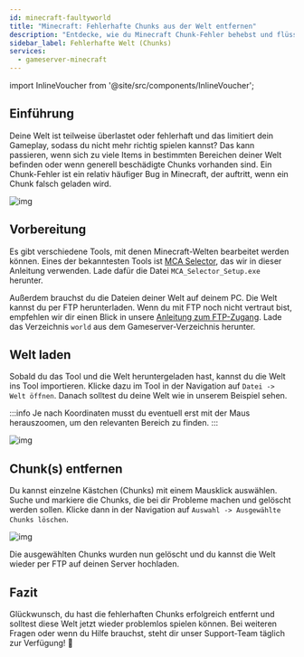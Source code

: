 ```yaml
---
id: minecraft-faultyworld
title: "Minecraft: Fehlerhafte Chunks aus der Welt entfernen"
description: "Entdecke, wie du Minecraft Chunk-Fehler behebst und flüssiges Gameplay wiederherstellst, indem du beschädigte Weltbereiche entfernst → Jetzt mehr erfahren"
sidebar_label: Fehlerhafte Welt (Chunks)
services:
  - gameserver-minecraft
---
```


import InlineVoucher from '@site/src/components/InlineVoucher';

## Einführung

Deine Welt ist teilweise überlastet oder fehlerhaft und das limitiert dein Gameplay, sodass du nicht mehr richtig spielen kannst? Das kann passieren, wenn sich zu viele Items in bestimmten Bereichen deiner Welt befinden oder wenn generell beschädigte Chunks vorhanden sind. Ein Chunk-Fehler ist ein relativ häufiger Bug in Minecraft, der auftritt, wenn ein Chunk falsch geladen wird.

![img](https://screensaver01.zap-hosting.com/index.php/s/A5bj6posqkTfGK8/preview)

## Vorbereitung

Es gibt verschiedene Tools, mit denen Minecraft-Welten bearbeitet werden können. Eines der bekanntesten Tools ist [MCA Selector](https://github.com/Querz/mcaselector), das wir in dieser Anleitung verwenden. Lade dafür die Datei `MCA_Selector_Setup.exe` herunter.

Außerdem brauchst du die Dateien deiner Welt auf deinem PC. Die Welt kannst du per FTP herunterladen. Wenn du mit FTP noch nicht vertraut bist, empfehlen wir dir einen Blick in unsere [Anleitung zum FTP-Zugang](gameserver-ftpaccess.md). Lade das Verzeichnis `world` aus dem Gameserver-Verzeichnis herunter.

## Welt laden

Sobald du das Tool und die Welt heruntergeladen hast, kannst du die Welt ins Tool importieren. Klicke dazu im Tool in der Navigation auf `Datei -> Welt öffnen`. Danach solltest du deine Welt wie in unserem Beispiel sehen.

:::info
Je nach Koordinaten musst du eventuell erst mit der Maus herauszoomen, um den relevanten Bereich zu finden.
:::

![img](https://screensaver01.zap-hosting.com/index.php/s/eGY45mKdd4ZEwW4/download)

## Chunk(s) entfernen

Du kannst einzelne Kästchen (Chunks) mit einem Mausklick auswählen. Suche und markiere die Chunks, die bei dir Probleme machen und gelöscht werden sollen. Klicke dann in der Navigation auf `Auswahl -> Ausgewählte Chunks löschen`.

![img](https://screensaver01.zap-hosting.com/index.php/s/HDCAEX3iWyjjXQm/download)

Die ausgewählten Chunks wurden nun gelöscht und du kannst die Welt wieder per FTP auf deinen Server hochladen.

## Fazit

Glückwunsch, du hast die fehlerhaften Chunks erfolgreich entfernt und solltest diese Welt jetzt wieder problemlos spielen können. Bei weiteren Fragen oder wenn du Hilfe brauchst, steht dir unser Support-Team täglich zur Verfügung! 🙂

<InlineVoucher />